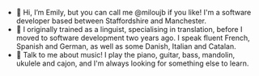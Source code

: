 - 👋 Hi, I’m Emily, but you can call me @miloujb if you like! I'm a software developer based between Staffordshire and Manchester.
- 👀 I originally trained as a linguist, specialising in translation, before I moved to software development two years ago. I speak fluent French, Spanish and German, as well as some Danish, Italian and Catalan.
- 🎼 Talk to me about music! I play the piano, guitar, bass, mandolin, ukulele and cajon, and I'm always looking for something else to learn.


<!---
miloujb/miloujb is a ✨ special ✨ repository because its `README.md` (this file) appears on your GitHub profile.
You can click the Preview link to take a look at your changes.
--->
